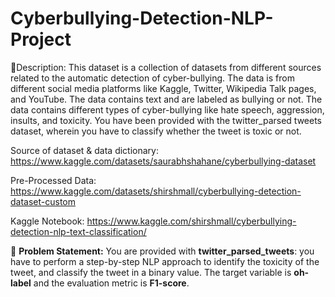 # Cyberbullying-Detection-NLP-Project

🧾Description: This dataset is a collection of datasets from different sources related to the automatic detection of cyber-bullying. The data is from different social media platforms like Kaggle, Twitter, Wikipedia Talk pages, and YouTube. The data contains text and are labeled as bullying or not. The data contains different types of cyber-bullying like hate speech, aggression, insults, and toxicity. You have been provided with the twitter_parsed tweets dataset, wherein you have to classify whether the tweet is toxic or not.

Source of dataset & data dictionary: https://www.kaggle.com/datasets/saurabhshahane/cyberbullying-dataset

Pre-Processed Data: https://www.kaggle.com/datasets/shirshmall/cyberbullying-detection-dataset-custom

Kaggle Notebook: https://www.kaggle.com/shirshmall/cyberbullying-detection-nlp-text-classification/

🧭 **Problem Statement:** You are provided with **twitter\_parsed\_tweets**: you have to perform a step-by-step NLP approach to identify the toxicity of the tweet, and classify the tweet in a binary value. 
        The target variable is **oh-label** and the evaluation metric is **F1-score**.
